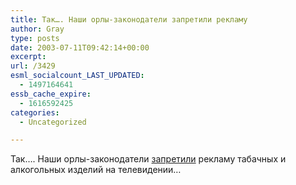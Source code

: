 ```yaml
---
title: Так…. Наши орлы-законодатели запретили рекламу
author: Gray
type: posts
date: 2003-07-11T09:42:14+00:00
excerpt:
url: /3429
esml_socialcount_LAST_UPDATED:
  - 1497164641
essb_cache_expire:
  - 1616592425
categories:
  - Uncategorized

---
```








Так&#8230;. Наши орлы-законодатели <a href="http://www.korrespondent.net/main/74838" target="_blank">запретили</a> рекламу табачных и алкогольных изделий на телевидении&#8230;